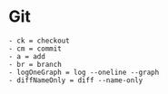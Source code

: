 # Git
	- ck = checkout
	- cm = commit
	- a = add
	- br = branch
	- logOneGraph = log --oneline --graph
	- diffNameOnly = diff --name-only
